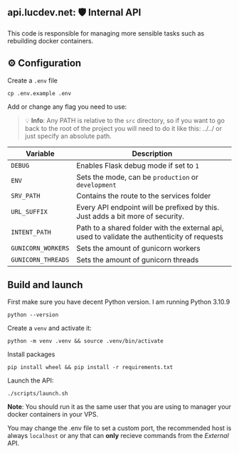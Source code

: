 ## api.lucdev.net: 🛡️ Internal API

This code is responsible for managing more sensible tasks such as rebuilding docker containers.

## ⚙️ Configuration

Create a `.env` file

    cp .env.example .env

Add or change any flag you need to use:

> 💡 **Info**: Any PATH is relative to the `src` directory, so if you want to go back to the root of the project you will need to do it like this: ../../ or just specify an absolute path.

| Variable | Description |
| --- | --- |
| `DEBUG` | Enables Flask debug mode if set to `1` |
|  `ENV` | Sets the mode, can be `production` or `development` |
| `SRV_PATH` | Contains the route to the services folder |
| `URL_SUFFIX` | Every API endpoint will be prefixed by this. Just adds a bit more of security. |
| `INTENT_PATH` | Path to a shared folder with the external api, used to validate the authenticity of requests |
| `GUNICORN_WORKERS` | Sets the amount of gunicorn workers |
| `GUNICORN_THREADS` | Sets the amount of gunicorn threads |

## Build and launch

First make sure you have decent Python version. I am running Python 3.10.9

    python --version

Create a `venv` and activate it:

    python -m venv .venv && source .venv/bin/activate

Install packages

    pip install wheel && pip install -r requirements.txt

Launch the API:

    ./scripts/launch.sh

**Note**: You should run it as the same user that you are using to manager your docker containers in your VPS.

You may change the .env file to set a custom port, the recommended host is always `localhost` or any that can **only** recieve commands from the *External* API.
